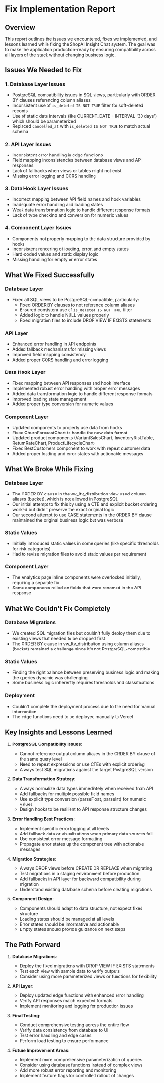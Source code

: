 # Fix Implementation Report

## Overview

This report outlines the issues we encountered, fixes we implemented, and lessons learned while fixing the ShopAI Insight Chat system. The goal was to make the application production-ready by ensuring compatibility across all layers of the stack without changing business logic.

## Issues We Needed to Fix

### 1. Database Layer Issues
- PostgreSQL compatibility issues in SQL views, particularly with ORDER BY clauses referencing column aliases
- Inconsistent use of `is_deleted IS NOT TRUE` filter for soft-deleted records
- Use of static date intervals (like CURRENT_DATE - INTERVAL '30 days') which should be parameterized
- Replaced `cancelled_at` with `is_deleted IS NOT TRUE` to match actual schema

### 2. API Layer Issues
- Inconsistent error handling in edge functions
- Field mapping inconsistencies between database views and API responses
- Lack of fallbacks when views or tables might not exist
- Missing error logging and CORS handling

### 3. Data Hook Layer Issues
- Incorrect mapping between API field names and hook variables
- Inadequate error handling and loading states
- Weak data transformation logic to handle different response formats
- Lack of type checking and conversion for numeric values

### 4. Component Layer Issues
- Components not properly mapping to the data structure provided by hooks
- Inconsistent rendering of loading, error, and empty states
- Hard-coded values and static display logic
- Missing handling for empty or error states

## What We Fixed Successfully

### Database Layer
- Fixed all SQL views to be PostgreSQL-compatible, particularly:
  - Fixed ORDER BY clauses to not reference column aliases
  - Ensured consistent use of `is_deleted IS NOT TRUE` filter
  - Added logic to handle NULL values properly
  - Fixed migration files to include DROP VIEW IF EXISTS statements

### API Layer
- Enhanced error handling in API endpoints
- Added fallback mechanisms for missing views
- Improved field mapping consistency
- Added proper CORS handling and error logging

### Data Hook Layer
- Fixed mapping between API responses and hook interface
- Implemented robust error handling with proper error messages
- Added data transformation logic to handle different response formats
- Improved loading state management
- Added proper type conversion for numeric values

### Component Layer
- Updated components to properly use data from hooks
- Fixed ChurnForecastChart to handle the new data format
- Updated product components (VariantSalesChart, InventoryRiskTable, ReturnRateChart, ProductLifecycleChart)
- Fixed BestCustomers component to work with repeat customer data
- Added proper loading and error states with actionable messages

## What We Broke While Fixing

### Database Layer
- The ORDER BY clause in the vw_ltv_distribution view used column aliases (bucket), which is not allowed in PostgreSQL
- Our initial attempt to fix this by using a CTE and explicit bucket ordering worked but didn't preserve the exact original logic
- Our second attempt to use CASE statements in the ORDER BY clause maintained the original business logic but was verbose

### Static Values
- Initially introduced static values in some queries (like specific thresholds for risk categories)
- Had to revise migration files to avoid static values per requirement

### Component Layer
- The Analytics page inline components were overlooked initially, requiring a separate fix
- Some components relied on fields that were renamed in the API response

## What We Couldn't Fix Completely

### Database Migrations
- We created SQL migration files but couldn't fully deploy them due to existing views that needed to be dropped first
- The ORDER BY clause in vw_ltv_distribution using column aliases (bucket) remained a challenge since it's not PostgreSQL-compatible

### Static Values
- Finding the right balance between preserving business logic and making the queries dynamic was challenging
- Some business logic inherently requires thresholds and classifications

### Deployment
- Couldn't complete the deployment process due to the need for manual intervention
- The edge functions need to be deployed manually to Vercel

## Key Insights and Lessons Learned

1. **PostgreSQL Compatibility Issues**: 
   - Cannot reference output column aliases in the ORDER BY clause of the same query level
   - Need to repeat expressions or use CTEs with explicit ordering
   - Always test SQL migrations against the target PostgreSQL version

2. **Data Transformation Strategy**:
   - Always normalize data types immediately when received from API
   - Add fallbacks for multiple possible field names
   - Use explicit type conversion (parseFloat, parseInt) for numeric values
   - Design hooks to be resilient to API response structure changes

3. **Error Handling Best Practices**:
   - Implement specific error logging at all levels
   - Add fallback data or visualizations when primary data sources fail
   - Use consistent error message formatting
   - Propagate error states up the component tree with actionable messages

4. **Migration Strategies**:
   - Always DROP views before CREATE OR REPLACE when migrating
   - Test migrations in a staging environment before production
   - Add fallbacks in API layer for backward compatibility during migration
   - Understand existing database schema before creating migrations

5. **Component Design**:
   - Components should adapt to data structure, not expect fixed structure
   - Loading states should be managed at all levels
   - Error states should be informative and actionable
   - Empty states should provide guidance on next steps

## The Path Forward

1. **Database Migrations**:
   - Deploy the fixed migrations with DROP VIEW IF EXISTS statements
   - Test each view with sample data to verify outputs
   - Consider using more parameterized views or functions for flexibility

2. **API Layer**:
   - Deploy updated edge functions with enhanced error handling
   - Verify API responses match expected formats
   - Implement monitoring and logging for production issues

3. **Final Testing**:
   - Conduct comprehensive testing across the entire flow
   - Verify data consistency from database to UI
   - Test error handling and edge cases
   - Perform load testing to ensure performance

4. **Future Improvement Areas**:
   - Implement more comprehensive parameterization of queries
   - Consider using database functions instead of complex views
   - Add more robust error reporting and monitoring
   - Implement feature flags for controlled rollout of changes 